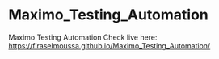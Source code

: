 # Maximo_Testing_Automation
Maximo Testing Automation
Check live here:  https://firaselmoussa.github.io/Maximo_Testing_Automation/ 
